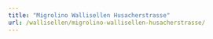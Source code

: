 ```yaml
---
title: "Migrolino Wallisellen Husacherstrasse"
url: /wallisellen/migrolino-wallisellen-husacherstrasse/
---
```

